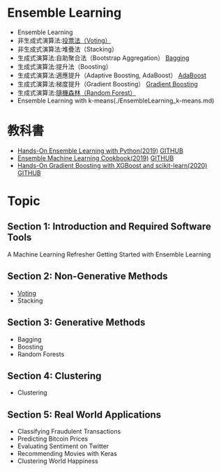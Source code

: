 # Ensemble Learning
- Ensemble Learning
- 非生成式演算法:[投票法（Voting）](./Voting.md)
- 非生成式演算法:堆疊法（Stacking）
- 生成式演算法:自助聚合法（Bootstrap Aggregation） [Bagging](./Bagging.md)
- 生成式演算法:提升法（Boosting）
- 生成式演算法:適應提升（Adaptive Boosting, AdaBoost） [AdaBoost](./AdaBoost.md)
- 生成式演算法:梯度提升（Gradient Boosting） [Gradient Boosting](./GradientBoosting.md)
- 生成式演算法:[隨機森林（Random Forest）](./RF.md)
- Ensemble Learning with k-means(./EnsembleLearning_k-means.md)




# 教科書
- [Hands-On Ensemble Learning with Python(2019)](https://www.packtpub.com/product/hands-on-ensemble-learning-with-python/9781789612851?_ga=2.108812482.1376347119.1678751466-1948969248.1670100666) [GITHUB](https://github.com/packtpublishing/hands-on-ensemble-learning-with-python)
- [Ensemble Machine Learning Cookbook(2019)](https://www.packtpub.com/product/ensemble-machine-learning-cookbook/9781789136609)  [GITHUB](https://github.com/packtpublishing/ensemble-machine-learning-cookbook)
- [Hands-On Gradient Boosting with XGBoost and scikit-learn(2020)](https://www.packtpub.com/product/hands-on-gradient-boosting-with-xgboost-and-scikit-learn/9781839218354)   [GITHUB](https://github.com/PacktPublishing/Hands-On-Gradient-Boosting-with-XGBoost-and-Scikit-learn)

# Topic
## Section 1: Introduction and Required Software Tools
A Machine Learning Refresher
Getting Started with Ensemble Learning

## Section 2: Non-Generative Methods
- [Voting](./Voting.md)
- Stacking

## Section 3: Generative Methods
- Bagging
- Boosting
- Random Forests

## Section 4: Clustering
- Clustering

## Section 5: Real World Applications
- Classifying Fraudulent Transactions
- Predicting Bitcoin Prices
- Evaluating Sentiment on Twitter
- Recommending Movies with Keras
- Clustering World Happiness

